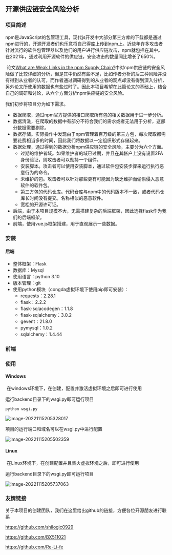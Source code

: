 ## 开源供应链安全风险分析

### 项目简述

​	npm是JavaScript的包管理工具，现代js开发中大部分第三方库的下载都是通过npm进行的，开源开发者们也乐意将自己得库上传到npm上。近些年许多攻击者针对流行的软件包管理器以及他们的用户进行供应链攻击，npm就包括在其中。在2021年，通过利用开源软件的供应链，安全攻击的数量同比增长了650%。

​	论文[What are Weak Links in the npm Supply Chain?](https://arxiv.org/abs/2112.10165v2)中对npm供应链的安全风险做了比较详细的分析，但是其中仍然有些不足，比如作者分析的后三种风险并没有得到从业者的认可，而作者通过调研得到的从业者的观点却没有得到深入分析，另外论文所使用的数据也有些过时了。因此本项目希望在此篇论文的基础上，结合自己的调研和讨论，从六个方面分析npm供应链的安全风险。

我们初步将项目分为如下需求。

- 数据爬取，通过npm官方提供的接口爬取所有包的相关数据用于进一步分析。
- 数据清洗，在爬取的数据中有部分不符合我们的需求或者无法用于分析，这部分数据需要剔除。
- 数据存储。实际操作中发现由于npm管理着百万级的第三方包，每次爬取都需要花费相当多的时间，因此我们将数据以一定组织形式存储起来。
- 数据处理，通过得到的数据分析npm供应链的安全风险，主要分为六个方面。
  - 过期的维护者域。如果维护者的域已过期，并且在其帐户上没有设置2FA身份验证，则攻击者可以劫持一个组件。
  - 安装脚本。攻击者可以使用安装脚本，通过软件包安装步骤来运行执行恶意行为的命令。
  - 未维护的包。攻击者可以针对那些更有可能因为缺乏维护而偷偷侵入恶意软件的软件包。
  - 第三方包的代码仓库。代码仓库与npm中的代码版本不一致，或者代码仓库长时间没有提交。名称相似的恶意软件。
  - 宽松的开源许可证。
- 后端，由于本项目规模不大，无需搭建复杂的后端框架，因此选择flask作为我们的后端框架。
- 前端，使用vue.js框架搭建，用于直观展示一些数据。

### 安装

#### 后端

- 整体框架：Flask
- 数据库：Mysql
- 使用语言：python 3.10
- 版本管理：git
- 使用python模块（congda虚拟环境下使用pip即可安装）：
  - requests：2.28.1
  - flask：2.2.2
  - flask-sqlacodegen：1.1.8
  - flask-sqlalchemy：3.0.2
  - gevent：21.8.0
  - pymysql：1.0.2
  - sqlalchemy：1.4.44

### 前端



### 使用

#### Windows

​	在windows环境下，在创建，配置并激活虚拟环境之后即可进行使用

运行backend目录下的wsgi.py即可运行项目

```
python wsgi.py
```

![image-20221115205328017](C:\Users\ASUS\AppData\Roaming\Typora\typora-user-images\image-20221115205328017.png)

项目的运行端口和域名可以在wsgi.py中进行配置

![image-20221115205502359](C:\Users\ASUS\AppData\Roaming\Typora\typora-user-images\image-20221115205502359.png)



#### Linux

​	在Linux环境下，在创建配置并且集火虚拟环境之后，即可进行使用

运行backend目录下的wsgi.py即可运行项目

![image-20221115205737063](C:\Users\ASUS\AppData\Roaming\Typora\typora-user-images\image-20221115205737063.png)



### 友情链接

关于本项目的创建团队，我们在这里给出github的链接，方便各位开源朋友进行联系

https://github.com/shilogic0929

https://github.com/BX511021

https://github.com/Re-Li-fe